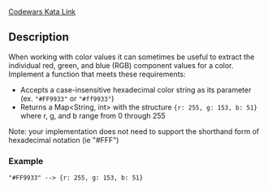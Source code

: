 [Codewars Kata Link](https://www.codewars.com/kata/5282b48bb70058e4c4000fa7)

## Description

When working with color values it can sometimes be useful to extract the individual red, green, and blue (RGB) component values for a color. Implement a function that meets these requirements:

- Accepts a case-insensitive hexadecimal color string as its parameter (ex. `"#FF9933"` or `"#ff9933"`)
- Returns a Map<String, int> with the structure `{r: 255, g: 153, b: 51}` where r, g, and b range from 0 through 255

Note: your implementation does not need to support the shorthand form of hexadecimal notation (ie "#FFF")

### Example

```plaintext
"#FF9933" --> {r: 255, g: 153, b: 51}
```
